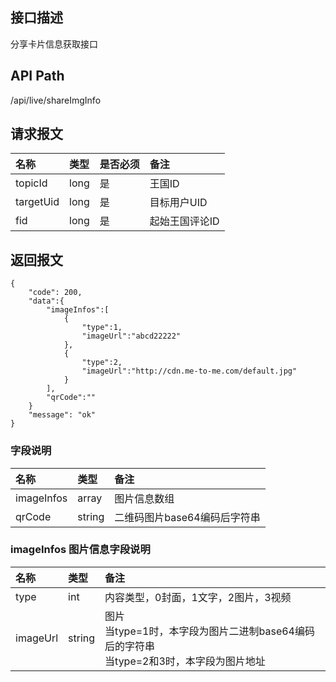 ## 接口描述
分享卡片信息获取接口

## API Path
/api/live/shareImgInfo

## 请求报文
|名称|类型|是否必须|备注|
|:-|:-|:-|:-|
|topicId|long|是|王国ID|
|targetUid|long|是|目标用户UID|
|fid|long|是|起始王国评论ID|

## 返回报文
	{
	    "code": 200,
	    "data":{
	    	"imageInfos":[
	    		{
	    			"type":1,
	    			"imageUrl":"abcd22222"
	    		},
	    		{
	    			"type":2,
	    			"imageUrl":"http://cdn.me-to-me.com/default.jpg"
	    		}
	    	],
	    	"qrCode":""
	    }
	    "message": "ok"
    }

### 字段说明
|名称|类型|备注|
|:-|:-|:-|
|imageInfos|array|图片信息数组|
|qrCode|string|二维码图片base64编码后字符串|

### imageInfos 图片信息字段说明
|名称|类型|备注|
|:-|:-|:-|
|type|int|内容类型，0封面，1文字，2图片，3视频|
|imageUrl|string|图片<br>当type=1时，本字段为图片二进制base64编码后的字符串<br>当type=2和3时，本字段为图片地址|
